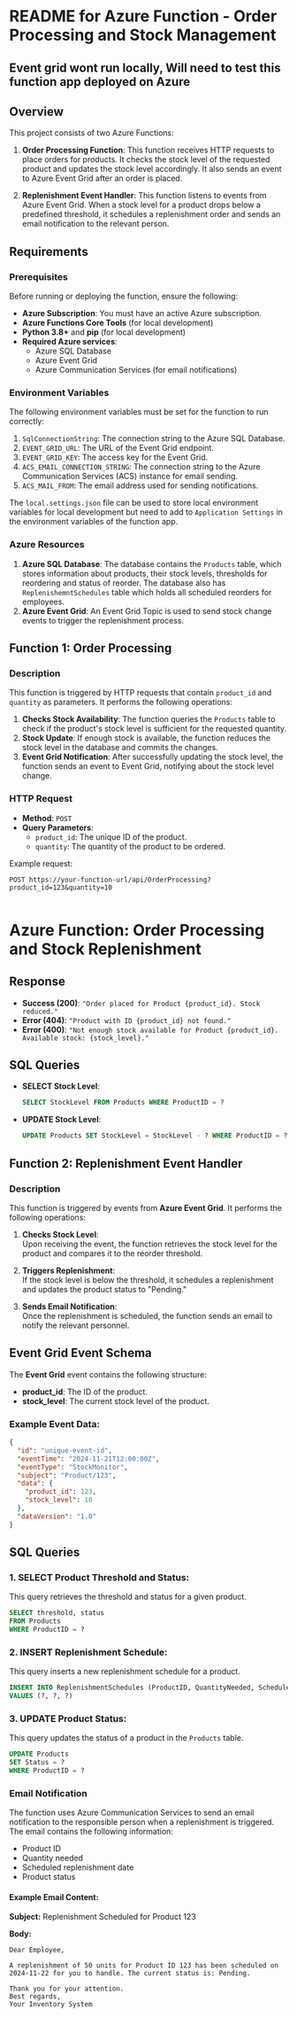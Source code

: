 # README for Azure Function - Order Processing and Stock Management
## Event grid wont run locally, Will need to test this function app deployed on Azure

## Overview


This project consists of two Azure Functions: 

1. **Order Processing Function**: This function receives HTTP requests to place orders for products. It checks the stock level of the requested product and updates the stock level accordingly. It also sends an event to Azure Event Grid after an order is placed.

2. **Replenishment Event Handler**: This function listens to events from Azure Event Grid. When a stock level for a product drops below a predefined threshold, it schedules a replenishment order and sends an email notification to the relevant person.

## Requirements

### Prerequisites

Before running or deploying the function, ensure the following:

- **Azure Subscription**: You must have an active Azure subscription.
- **Azure Functions Core Tools** (for local development)
- **Python 3.8+** and **pip** (for local development)
- **Required Azure services**:
  - Azure SQL Database
  - Azure Event Grid
  - Azure Communication Services (for email notifications)

### Environment Variables

The following environment variables must be set for the function to run correctly:

1. `SqlConnectionString`: The connection string to the Azure SQL Database.
2. `EVENT_GRID_URL`: The URL of the Event Grid endpoint.
3. `EVENT_GRID_KEY`: The access key for the Event Grid.
4. `ACS_EMAIL_CONNECTION_STRING`: The connection string to the Azure Communication Services (ACS) instance for email sending.
5. `ACS_MAIL_FROM`: The email address used for sending notifications.

The `local.settings.json` file can be used to store local environment variables for local development but need to add to `Application Settings` in the environment variables of the function app.

### Azure Resources

1. **Azure SQL Database**: The database contains the `Products` table, which stores information about products, their stock levels, thresholds for reordering and status of reorder. The database also has `ReplenishemntSchedules` table which holds all scheduled reorders for employees.
2. **Azure Event Grid**: An Event Grid Topic is used to send stock change events to trigger the replenishment process.

## Function 1: Order Processing

### Description

This function is triggered by HTTP requests that contain `product_id` and `quantity` as parameters. It performs the following operations:

1. **Checks Stock Availability**: The function queries the `Products` table to check if the product's stock level is sufficient for the requested quantity.
2. **Stock Update**: If enough stock is available, the function reduces the stock level in the database and commits the changes.
3. **Event Grid Notification**: After successfully updating the stock level, the function sends an event to Event Grid, notifying about the stock level change.

### HTTP Request

- **Method**: `POST`
- **Query Parameters**:
  - `product_id`: The unique ID of the product.
  - `quantity`: The quantity of the product to be ordered.

Example request:

```http
POST https://your-function-url/api/OrderProcessing?product_id=123&quantity=10


```
# Azure Function: Order Processing and Stock Replenishment
## Response

- **Success (200)**: `"Order placed for Product {product_id}. Stock reduced."`
- **Error (404)**: `"Product with ID {product_id} not found."`
- **Error (400)**: `"Not enough stock available for Product {product_id}. Available stock: {stock_level}."`

## SQL Queries

- **SELECT Stock Level**:
  ```sql
  SELECT StockLevel FROM Products WHERE ProductID = ?
   ```
  
- **UPDATE Stock Level**:
  ```sql
  UPDATE Products SET StockLevel = StockLevel - ? WHERE ProductID = ?
  ```

## Function 2: Replenishment Event Handler

### Description

This function is triggered by events from **Azure Event Grid**. It performs the following operations:

1. **Checks Stock Level**:  
   Upon receiving the event, the function retrieves the stock level for the product and compares it to the reorder threshold.

2. **Triggers Replenishment**:  
   If the stock level is below the threshold, it schedules a replenishment and updates the product status to "Pending."

3. **Sends Email Notification**:  
   Once the replenishment is scheduled, the function sends an email to notify the relevant personnel.

## Event Grid Event Schema

The **Event Grid** event contains the following structure:

- **product_id**: The ID of the product.
- **stock_level**: The current stock level of the product.

### Example Event Data:

```json
{
  "id": "unique-event-id",
  "eventTime": "2024-11-21T12:00:00Z",
  "eventType": "StockMonitor",
  "subject": "Product/123",
  "data": {
    "product_id": 123,
    "stock_level": 10
  },
  "dataVersion": "1.0"
}
```

## SQL Queries

### 1. **SELECT Product Threshold and Status:**

This query retrieves the threshold and status for a given product.

```sql
SELECT threshold, status 
FROM Products 
WHERE ProductID = ?
```

### 2. **INSERT Replenishment Schedule:**

This query inserts a new replenishment schedule for a product.

```sql
INSERT INTO ReplenishmentSchedules (ProductID, QuantityNeeded, ScheduledDate) 
VALUES (?, ?, ?)
```

### 3. **UPDATE Product Status:**

This query updates the status of a product in the `Products` table.

```sql
UPDATE Products 
SET Status = ? 
WHERE ProductID = ?
```

### Email Notification

The function uses Azure Communication Services to send an email notification to the responsible person when a replenishment is triggered. The email contains the following information:

- Product ID
- Quantity needed
- Scheduled replenishment date
- Product status

#### Example Email Content:

**Subject:** Replenishment Scheduled for Product 123

**Body:**

```
Dear Employee,

A replenishment of 50 units for Product ID 123 has been scheduled on 2024-11-22 for you to handle. The current status is: Pending.

Thank you for your attention.  
Best regards,  
Your Inventory System
```

